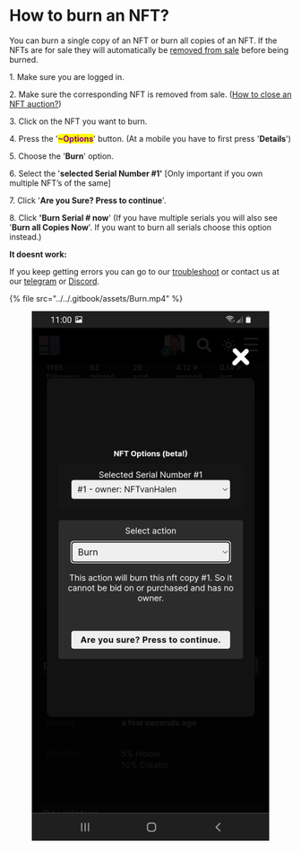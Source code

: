 # How to burn an NFT?

You can burn a single copy of an NFT or burn all copies of an NFT. If the NFTs are for sale they will automatically be [removed from sale](how-to-close-an-nft-auction-remove-from-sale.md) before being burned.&#x20;



1\. Make sure you are logged in.&#x20;

2\. Make sure the corresponding NFT is removed from sale. ([How to close an NFT auction?](how-to-close-an-nft-auction-remove-from-sale.md))

3\. Click on the NFT you want to burn.

4\. Press the '<mark style="color:purple;">**\~Options**</mark>' button. (At a mobile you have to first press '**Details**')

5\. Choose the  '**Burn**' option.

6\. Select the '**selected Serial Number #1'** \[Only important if you own multiple NFT’s of the same]

7\. Click '**Are you Sure? Press to continue**'.

8\. Click **'Burn Serial # now**'   (If you have multiple serials you will also see '**Burn all Copies Now**'. If you want to burn all serials choose this option instead.)



**It doesnt work:**

If you keep getting errors you can go to our [troubleshoot](../../troubleshoot/troubleshoot.md) or contact us at our [telegram](https://t.me/+qdNeX8CYB\_swZTQx) or [Discord](https://discord.gg/jQ34WMMZce).

{% file src="../../.gitbook/assets/Burn.mp4" %}

<figure><img src="../../.gitbook/assets/Burn.jpg" alt=""><figcaption></figcaption></figure>
